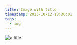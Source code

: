 ```yaml
---
title: Image with title
timestamp: 2023-10-12T13:30:01
tags:
  - img
---
```



![a title](examples/files/code_maven_490_490.jpg)

